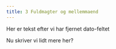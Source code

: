 ```yaml
---
title: 3 Fuldmagter og mellemmaend
---
```

Her er tekst efter vi har fjernet dato-feltet

Nu skriver vi lidt mere her?
